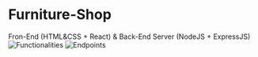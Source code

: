 # Furniture-Shop
Fron-End (HTML&amp;CSS + React) &amp; Back-End Server (NodeJS + ExpressJS)
![Functionalities](https://github.com/RGSt-bg/Angular-Project-Apr-2024/assets/134323102/f73de252-6834-4fd9-a41a-1b3cf9fe7193)
![Endpoints](https://github.com/RGSt-bg/Angular-Project-Apr-2024/assets/134323102/a507d32b-f5d5-4143-a7e6-69a4c50d2415)
